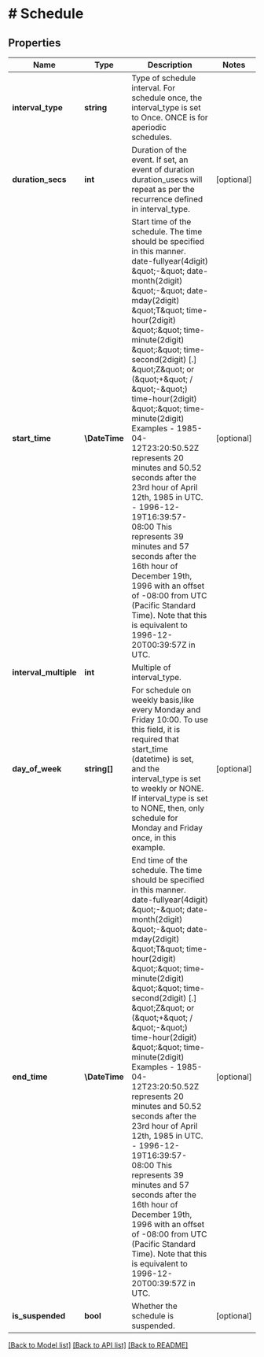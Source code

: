 # # Schedule

## Properties

Name | Type | Description | Notes
------------ | ------------- | ------------- | -------------
**interval_type** | **string** | Type of schedule interval. For schedule once, the interval_type is set to Once. ONCE is for aperiodic schedules. |
**duration_secs** | **int** | Duration of the event. If set, an event of duration duration_usecs will repeat as per the recurrence defined in interval_type. | [optional]
**start_time** | **\DateTime** | Start time of the schedule. The time should be specified in this manner. date-fullyear(4digit) \&quot;-\&quot; date-month(2digit) \&quot;-\&quot; date-mday(2digit) \&quot;T\&quot; time-hour(2digit) \&quot;:\&quot; time-minute(2digit) \&quot;:\&quot; time-second(2digit) [.] \&quot;Z\&quot;  or (\&quot;+\&quot; / \&quot;-\&quot;) time-hour(2digit) \&quot;:\&quot; time-minute(2digit) Examples - 1985-04-12T23:20:50.52Z represents 20 minutes and 50.52 seconds after the 23rd hour of   April 12th, 1985 in UTC. - 1996-12-19T16:39:57-08:00 This represents 39 minutes and 57 seconds after the 16th hour   of December 19th, 1996 with an offset of -08:00 from UTC (Pacific Standard Time).   Note that this is equivalent to 1996-12-20T00:39:57Z in UTC. | [optional]
**interval_multiple** | **int** | Multiple of interval_type. |
**day_of_week** | **string[]** | For schedule on weekly basis,like every Monday and Friday 10:00. To use this field, it is required that start_time (datetime) is set, and the interval_type is set to weekly or NONE.  If interval_type is set to NONE, then, only schedule for Monday and Friday once, in this example. | [optional]
**end_time** | **\DateTime** | End time of the schedule. The time should be specified in this manner. date-fullyear(4digit) \&quot;-\&quot; date-month(2digit) \&quot;-\&quot; date-mday(2digit) \&quot;T\&quot; time-hour(2digit) \&quot;:\&quot; time-minute(2digit) \&quot;:\&quot; time-second(2digit) [.] \&quot;Z\&quot;  or (\&quot;+\&quot; / \&quot;-\&quot;) time-hour(2digit) \&quot;:\&quot; time-minute(2digit) Examples - 1985-04-12T23:20:50.52Z represents 20 minutes and 50.52 seconds after the 23rd hour of   April 12th, 1985 in UTC. - 1996-12-19T16:39:57-08:00 This represents 39 minutes and 57 seconds after the 16th hour   of December 19th, 1996 with an offset of -08:00 from UTC (Pacific Standard Time).   Note that this is equivalent to 1996-12-20T00:39:57Z in UTC. | [optional]
**is_suspended** | **bool** | Whether the schedule is suspended. | [optional]

[[Back to Model list]](../../README.md#models) [[Back to API list]](../../README.md#endpoints) [[Back to README]](../../README.md)
